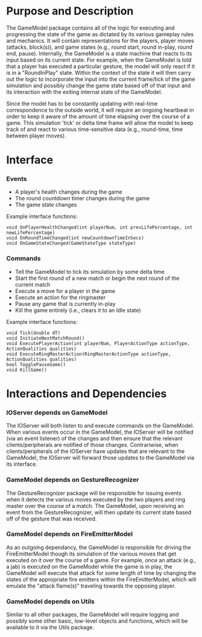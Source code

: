 # Purpose and Description #

The GameModel package contains all of the logic for executing and progressing the state of the game as dictated by its various gameplay rules and mechanics. It will contain representations for the players, player moves (attacks, block(s)), and game states (e.g., round start, round in-play, round end, pause). Internally, the GameModel is a state machine that reacts to its input based on its current state. For example, when the GameModel is told that a player has executed a particular gesture, the model will only react if it is in a "RoundInPlay" state. Within the context of the state it will then carry out the logic to incorporate the input into the current frame/tick of the game simulation and possibly change the game state based off of that input and its interaction with the exiting internal state of the GameModel.

Since the model has to be constantly updating with real-time correspondence to the outside world, it will require an ongoing heartbeat in order to keep it aware of the amount of time elapsing over the course of a game. This simulation 'tick' or delta time frame will allow the model to keep track of and react to various time-sensitive data (e.g., round-time, time between player moves).


# Interface #

### Events ###
  * A player's health changes during the game
  * The round countdown timer changes during the game
  * The game state changes

Example interface functions:
```
void OnPlayerHealthChanged(int playerNum, int prevLifePercentage, int newLifePercentage)
void OnRoundTimeChanged(int newCountdownTimeInSecs)
void OnGameStateChanged(GameStateType stateType)
```

### Commands ###
  * Tell the GameModel to tick its simulation by some delta time
  * Start the first round of a new match or begin the next round of the current match
  * Execute a move for a player in the game
  * Execute an action for the ringmaster
  * Pause any game that is currently in-play
  * Kill the game entirely (i.e., clears it to an Idle state)

Example interface functions:
```
void Tick(double dT)
void InitiateNextMatchRound()
void ExecutePlayerAction(int playerNum, PlayerActionType actionType, ActionQualities qualities)
void ExecuteRingMasterAction(RingMasterActionType actionType, ActionQualities qualities)
bool TogglePauseGame()
void KillGame()
```

# Interactions and Dependencies #

### IOServer depends on GameModel ###
The IOServer will both listen to and execute commands on the GameModel. When various events occur in the GameModel, the IOServer will be notified (via an event listener) of the changes and then ensure that the relevant clients/peripherals are notified of those changes. Contrariwise, when clients/peripherals of the IOServer have updates that are relevant to the GameModel, the IOServer will forward those updates to the GameModel via its interface.

### GameModel depends on GestureRecognizer ###
The GestureRecognizer package will be responsible for issuing events when it detects the various moves executed by the two players and ring master over the course of a match. The GameModel, upon receiving an event from the GestureRecognizer, will then update its current state based off of the gesture that was received.

### GameModel depends on FireEmitterModel ###
As an outgoing dependancy, the GameModel is responsible for driving the FireEmitterModel though its simulation of the various moves that get executed on it over the course of a game. For example, once an attack (e.g., a jab) is executed on the GameModel while the game is in play, the GameModel will execute that attack for some length of time by changing the states of the appropriate fire emitters within the FireEmitterModel, which will emulate the "attack flame(s)" traveling towards the opposing player.

### GameModel depends on Utils ###
Similar to all other packages, the GameModel will require logging and possibly some other basic, low-level objects and functions, which will be available to it via the Utils package.